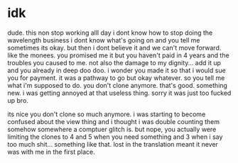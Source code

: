 # idk

dude.  this non stop working alll day i dont know how to stop doing the wavelength business i dont know what's going on and you tell me sometimes its okay.  but then i dont believe it and we can't move forward.  like the monees.  you promised me it but you haven't paid in 4 years and the troubles you caused to me.  not also the damage to my dignity...  add it up and you already in deep doo doo.  i wonder you made it so that i would sue you for payment.  it was a pathway to go but okay whatever.  so you tell me what i'm supposed to do.  you don't clone anymore.  that's good.  something new. i was getting annoyed at that useless thing.  sorry it was just too fucked up bro.

its nice you don't clone so much anymore.  i was starting to become confused about the view thing and i thought i was double counting them somehow somewhere a comptuer glitch is.  but nope, you actually were limiting the clones to 4 and 5 when you need something and 3 when i say too much shit...  something like that.  lost in the translation meant it never was with me in the first place.
